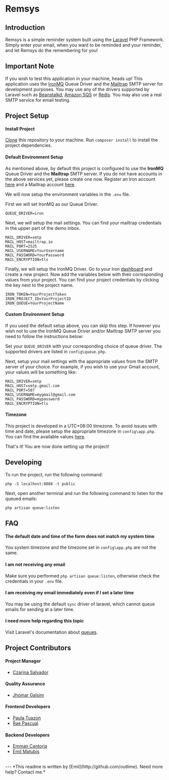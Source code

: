 Remsys
===============

## Introduction
Remsys is a simple reminder system built using the [Laravel](http://github.com/laravel/laravel) PHP Framework. Simply enter your email, when you want to be reminded and your reminder, and let Remsys do the remembering for you!

## Important Note
If you wish to test this application in your machine, heads up! This application uses the [IronMQ](http://www.iron.io/mq/) Queue Driver and the [Mailtrap](https://mailtrap.io/) SMTP server for development purposes. You may use any of the drivers supported by Laravel such as [Beanstalkd](https://github.com/kr/beanstalkd), [Amazon SQS](https://aws.amazon.com/sqs/) or [Redis](http://redis.io/). You may also use a real SMTP service for email testing.

## Project Setup
#### Install Project
[Clone](github-windows://openRepo/https://github.com/outlime/app-lara-test-9) this repository to your machine. Run `composer install` to install the project dependencies.

#### Default Environment Setup
As mentioned above, by default this project is configured to use the **IronMQ** Queue Driver and the **Mailtrap** SMTP server. If you do not have accounts in the above services yet, please create one now. Register an Iron account [here](https://hud.iron.io/users/new) and a Mailtrap account [here](https://mailtrap.io/register/signup).


We will now setup the environment variables in the `.env` file.

First we will set IronMQ as our Queue Driver.
```
QUEUE_DRIVER=iron
```
Next, we will setup the mail settings. You can find your mailtrap credentials in the upper part of the demo inbox.

```
MAIL_DRIVER=smtp
MAIL_HOST=mailtrap.io
MAIL_PORT=2525
MAIL_USERNAME=YourUsername
MAIL_PASSWORD=YourPassword
MAIL_ENCRYPTION=tls
```
Finally, we will setup the IronMQ Driver. Go to your Iron [dashboard](https://hud.iron.io/dashboard) and create a new project. Now add the variables below with their corresponding values from your project. You can find your project credentials by clicking the key next to the project name.
```
IRON_TOKEN=YourProjectToken
IRON_PROJECT_ID=YourProjectID
IRON_QUEUE=YourProjectName
```

#### Custom Environment Setup
If you used the default setup above, you can skip this step. If however you wish not to use the IronMQ Queue Driver and/or Mailtrap SMTP server you need to follow the instructions below:

Set your `QUEUE_DRIVER` with your corresponding choice of queue driver. The supported drivers are listed in `config\queue.php`.

Next, setup your mail settings with the appropriate values from the SMTP server of your choice. For example, if you wish to use your Gmail account, your values will be something like:
```
MAIL_DRIVER=smtp
MAIL_HOST=smtp.gmail.com
MAIL_PORT=587
MAIL_USERNAME=mygmail@gmail.com
MAIL_PASSWORD=mypassword
MAIL_ENCRYPTION=tls
```

#### Timezone
This project is developed in a UTC+08:00 timezone. To avoid issues with time and date, please setup the appropriate timezone in `config\app.php`. You can find the available values [here](http://php.net/manual/en/timezones.php).

That's it! You are now done setting up the project!

## Developing
To run the project, run the following command:
```
php -S localhost:8888 -t public
```
Next, open another terminal and run the following command to listen for the queued emails:
```
php artisan queue:listen
```

## FAQ
#### The default date and time of the form does not match my system time
You system timezone and the timezone set in `config\app.php` are not the same.

#### I am not receiving any email
Make sure you performed `php artisan queue:listen`, otherwise check the credentials in your `.env` file.

#### I am receiving my email immediately even if I set a later time
You may be using the default `sync` driver of laravel, which cannot queue emails for sending at a later time.

#### I need more help regarding this topic
Visit Laravel's documentation about [queues](http://laravel.com/docs/5.1/queues).

## Project Contributors
#### Project Manager
* [Czarina Salvador](http://github.com/czawena)

#### Quality Assurance
* [Jhomar Galsim](http://github.com/GALSIM23)

#### Frontend Developers
* [Paula Tuazon](http://github.com/paulavinia)
* [Rae Pascual](http://github.com/heyraeee)

#### Backend Developers
* [Emman Cantoria](http://github.com/airotnac)
* [Emil Matubis](http://github.com/outlime)

<br>
---
*This readme is written by [Emil](http://github.com/outlime). Need more help? Contact me.*